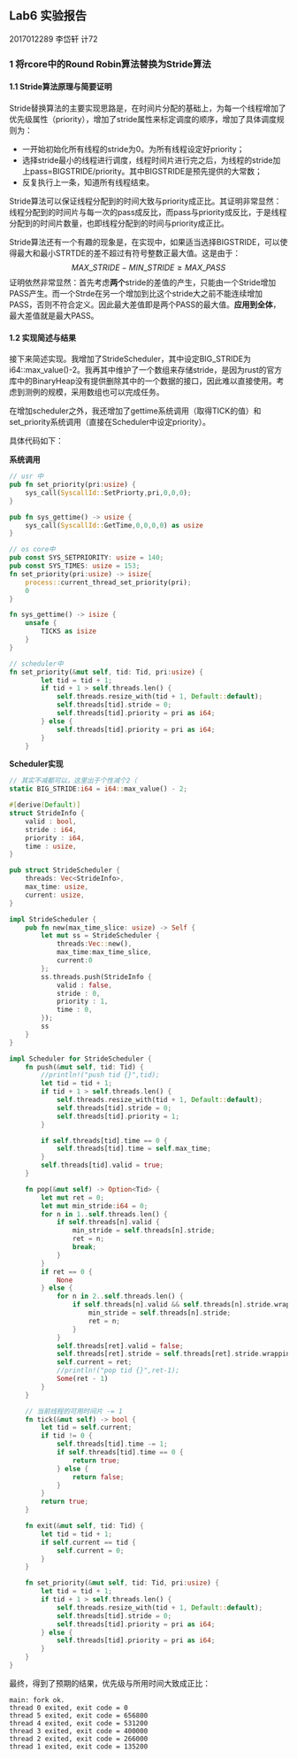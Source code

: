 ## Lab6 实验报告

2017012289 李岱轩 计72

### 1 将rcore中的Round Robin算法替换为Stride算法

#### 1.1 Stride算法原理与简要证明

Stride替换算法的主要实现思路是，在时间片分配的基础上，为每一个线程增加了优先级属性（priority），增加了stride属性来标定调度的顺序，增加了具体调度规则为：

* 一开始初始化所有线程的stride为0。为所有线程设定好priority；
* 选择stride最小的线程进行调度，线程时间片进行完之后，为线程的stride加上pass=BIGSTRIDE/priority。其中BIGSTRIDE是预先提供的大常数；
* 反复执行上一条，知道所有线程结束。

Stride算法可以保证线程分配到的时间大致与priority成正比。其证明非常显然：线程分配到的时间片与每一次的pass成反比，而pass与priority成反比，于是线程分配到的时间片数量，也即线程分配到的时间与priority成正比。

Stride算法还有一个有趣的现象是，在实现中，如果适当选择BIGSTRIDE，可以使得最大和最小STRTDE的差不超过有符号整数正最大值。这是由于：
$$
MAX\_STRIDE - MIN\_STRIDE \geq MAX\_PASS
$$
证明依然非常显然：首先考虑**两个**stride的差值的产生，只能由一个Stride增加PASS产生。而一个Strde在另一个增加到比这个stride大之前不能连续增加PASS，否则不符合定义。因此最大差值即是两个PASS的最大值。**应用到全体**，最大差值就是最大PASS。

#### 1.2 实现简述与结果

接下来简述实现。我增加了StrideScheduler，其中设定BIG_STRIDE为i64::max_value()-2。我再其中维护了一个数组来存储stride，是因为rust的官方库中的BinaryHeap没有提供删除其中的一个数据的接口，因此难以直接使用。考虑到测例的规模，采用数组也可以完成任务。

在增加scheduler之外，我还增加了gettime系统调用（取得TICK的值）和set_priority系统调用（直接在Scheduler中设定priority）。

具体代码如下：

**系统调用**

```rust
// usr 中
pub fn set_priority(pri:usize) {
    sys_call(SyscallId::SetPriorty,pri,0,0,0);
}

pub fn sys_gettime() -> usize {
    sys_call(SyscallId::GetTime,0,0,0,0) as usize
}

// os core中
pub const SYS_SETPRIORITY: usize = 140;
pub const SYS_TIMES: usize = 153;
fn set_priority(pri:usize) -> isize{
    process::current_thread_set_priority(pri);
    0
}

fn sys_gettime() -> isize {
    unsafe {
        TICKS as isize
    }
}

// scheduler中
fn set_priority(&mut self, tid: Tid, pri:usize) {
        let tid = tid + 1;
        if tid + 1 > self.threads.len() {
            self.threads.resize_with(tid + 1, Default::default);
            self.threads[tid].stride = 0;
            self.threads[tid].priority = pri as i64;
        } else {
            self.threads[tid].priority = pri as i64;
        }
    }
```

**Scheduler实现**

```rust
// 其实不减都可以，这里出于个性减个2（
static BIG_STRIDE:i64 = i64::max_value() - 2;

#[derive(Default)]
struct StrideInfo {
    valid : bool,
    stride : i64,
    priority : i64,
    time : usize,
}

pub struct StrideScheduler {
    threads: Vec<StrideInfo>,
    max_time: usize,
    current: usize,
}

impl StrideScheduler {
    pub fn new(max_time_slice: usize) -> Self {
        let mut ss = StrideScheduler {
            threads:Vec::new(),
            max_time:max_time_slice,
            current:0
        };
        ss.threads.push(StrideInfo {
            valid : false,
            stride : 0,
            priority : 1,
            time : 0,
        });
        ss
    }
}

impl Scheduler for StrideScheduler {
    fn push(&mut self, tid: Tid) {
        //println!("push tid {}",tid);
        let tid = tid + 1;
        if tid + 1 > self.threads.len() {
            self.threads.resize_with(tid + 1, Default::default);
            self.threads[tid].stride = 0;
            self.threads[tid].priority = 1;
        }

        if self.threads[tid].time == 0 {
            self.threads[tid].time = self.max_time;
        }
        self.threads[tid].valid = true;
    }

    fn pop(&mut self) -> Option<Tid> {
        let mut ret = 0;
        let mut min_stride:i64 = 0;
        for n in 1..self.threads.len() {
            if self.threads[n].valid {
                min_stride = self.threads[n].stride;
                ret = n;
                break;
            }
        }
        if ret == 0 {
            None
        } else {
            for n in 2..self.threads.len() {
                if self.threads[n].valid && self.threads[n].stride.wrapping_sub(min_stride) < 0 {
                    min_stride = self.threads[n].stride;
                    ret = n;
                }
            }
            self.threads[ret].valid = false;
            self.threads[ret].stride = self.threads[ret].stride.wrapping_add(BIG_STRIDE / self.threads[ret].priority);
            self.current = ret;
            //println!("pop tid {}",ret-1);
            Some(ret - 1)
        }
    }

    // 当前线程的可用时间片 -= 1
    fn tick(&mut self) -> bool {
        let tid = self.current;
        if tid != 0 {
            self.threads[tid].time -= 1;
            if self.threads[tid].time == 0 {
                return true;
            } else {
                return false;
            }
        }
        return true;
    }

    fn exit(&mut self, tid: Tid) {
        let tid = tid + 1;
        if self.current == tid {
            self.current = 0;
        }
    }

    fn set_priority(&mut self, tid: Tid, pri:usize) {
        let tid = tid + 1;
        if tid + 1 > self.threads.len() {
            self.threads.resize_with(tid + 1, Default::default);
            self.threads[tid].stride = 0;
            self.threads[tid].priority = pri as i64;
        } else {
            self.threads[tid].priority = pri as i64;
        }
    }
}
```

最终，得到了预期的结果，优先级与所用时间大致成正比：

```
main: fork ok.
thread 0 exited, exit code = 0
thread 5 exited, exit code = 656800
thread 4 exited, exit code = 531200
thread 3 exited, exit code = 400000
thread 2 exited, exit code = 266000
thread 1 exited, exit code = 135200
```



